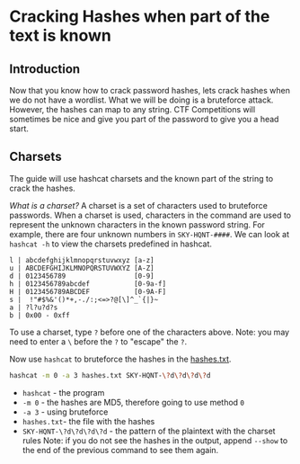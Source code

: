 # Cracking Hashes when part of the text is known
## Introduction
Now that you know how to crack password hashes, lets crack hashes when we do not have a wordlist. What we will be doing is a bruteforce attack. However, the hashes can map to any string. CTF Competitions will sometimes be nice and give you part of the password to give you a head start.
## Charsets
The guide will use hashcat charsets and the known part of the string to crack the hashes.

*What is a charset?* A charset is a set of characters used to bruteforce passwords. When a charset is used, characters in the command are used to represent the unknown characters in the known password string. For example, there are four unknown numbers in `SKY-HQNT-####`. We can look at `hashcat -h` to view the charsets predefined in hashcat. 
```
l | abcdefghijklmnopqrstuvwxyz [a-z]
u | ABCDEFGHIJKLMNOPQRSTUVWXYZ [A-Z]
d | 0123456789                 [0-9]
h | 0123456789abcdef           [0-9a-f]
H | 0123456789ABCDEF           [0-9A-F]
s |  !"#$%&'()*+,-./:;<=>?@[\]^_`{|}~
a | ?l?u?d?s
b | 0x00 - 0xff
```
To use a charset, type `?` before one of the characters above. Note: you may need to enter a `\` before the `?` to "escape" the `?`. 

Now use `hashcat` to bruteforce the hashes in the [hashes.txt](hashes.txt).
```bash
hashcat -m 0 -a 3 hashes.txt SKY-HQNT-\?d\?d\?d\?d
```
- `hashcat` - the program
- `-m 0` - the hashes are MD5, therefore going to use method `0`
- `-a 3` - using bruteforce
- `hashes.txt`- the file with the hashes
- `SKY-HQNT-\?d\?d\?d\?d` - the pattern of the plaintext with the charset rules
Note: if you do not see the hashes in the output, append `--show` to the end of the previous command to see them again.